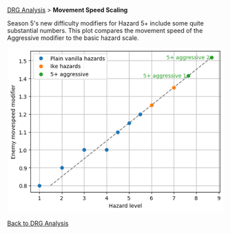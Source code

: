[DRG Analysis](README.md) > **Movement Speed Scaling**

Season 5's new difficulty modifiers for Hazard 5+ include some quite substantial numbers. This plot compares the movement speed of the Aggressive modifier to the basic hazard scale.

![alt text](img/movement_speed_scaling.png)

[Back to DRG Analysis](README.md)